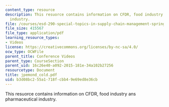 ```yaml
---
content_type: resource
description: This resuorce contains information on CFDR, food industry ans pharmaceutical
  industry.
file: /courses/esd-290-special-topics-in-supply-chain-management-spring-2005/b3d08bc255a1718fcbb49e69ed8e36cb_jpemond_cold.pdf
file_size: 415567
file_type: application/pdf
learning_resource_types:
- Videos
license: https://creativecommons.org/licenses/by-nc-sa/4.0/
ocw_type: OCWFile
parent_title: Conference Videos
parent_type: CourseSection
parent_uid: 16c26e40-a092-2015-181e-34a102b27256
resourcetype: Document
title: jpemond_cold.pdf
uid: b3d08bc2-55a1-718f-cbb4-9e69ed8e36cb
---
```

This resuorce contains information on CFDR, food industry ans pharmaceutical industry.